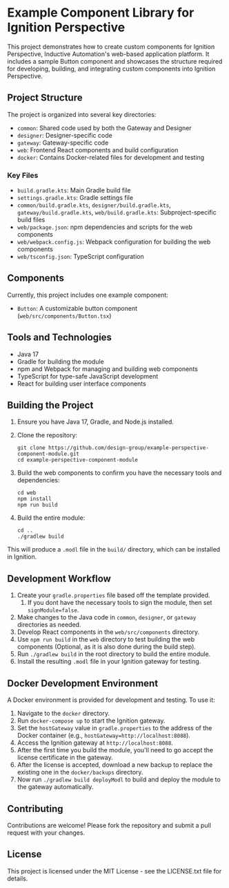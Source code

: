 # Example Component Library for Ignition Perspective

This project demonstrates how to create custom components for Ignition Perspective, Inductive Automation's web-based application platform. It includes a sample Button component and showcases the structure required for developing, building, and integrating custom components into Ignition Perspective.

## Project Structure

The project is organized into several key directories:

- `common`: Shared code used by both the Gateway and Designer
- `designer`: Designer-specific code
- `gateway`: Gateway-specific code
- `web`: Frontend React components and build configuration
- `docker`: Contains Docker-related files for development and testing

### Key Files

- `build.gradle.kts`: Main Gradle build file
- `settings.gradle.kts`: Gradle settings file
- `common/build.gradle.kts`, `designer/build.gradle.kts`, `gateway/build.gradle.kts`, `web/build.gradle.kts`: Subproject-specific build files
- `web/package.json`: npm dependencies and scripts for the web components
- `web/webpack.config.js`: Webpack configuration for building the web components
- `web/tsconfig.json`: TypeScript configuration

## Components

Currently, this project includes one example component:

- `Button`: A customizable button component (`web/src/components/Button.tsx`)

## Tools and Technologies

- Java 17
- Gradle for building the module
- npm and Webpack for managing and building web components
- TypeScript for type-safe JavaScript development
- React for building user interface components

## Building the Project

1. Ensure you have Java 17, Gradle, and Node.js installed.

2. Clone the repository:
   ```
   git clone https://github.com/design-group/example-perspective-component-module.git
   cd example-perspective-component-module
   ```

3. Build the web components to confirm you have the necessary tools and dependencies:
   ```
   cd web
   npm install
   npm run build
   ```

4. Build the entire module:
   ```
   cd ..
   ./gradlew build
   ```

This will produce a `.modl` file in the `build/` directory, which can be installed in Ignition.

## Development Workflow

1. Create your `gradle.properties` file based off the template provided.
   1. If you dont have the necessary tools to sign the module, then set `signModule=false`.
2. Make changes to the Java code in `common`, `designer`, or `gateway` directories as needed.
3. Develop React components in the `web/src/components` directory.
4. Use `npm run build` in the `web` directory to test building the web components (Optional, as it is also done during the build step).
5. Run `./gradlew build` in the root directory to build the entire module.
6. Install the resulting `.modl` file in your Ignition gateway for testing.

## Docker Development Environment

A Docker environment is provided for development and testing. To use it:

1. Navigate to the `docker` directory.
2. Run `docker-compose up` to start the Ignition gateway.
3. Set the `hostGateway` value in `gradle.properties` to the address of the Docker container (e.g., `hostGateway=http://localhost:8088`).
4. Access the Ignition gateway at `http://localhost:8088`.
5. After the first time you build the module, you'll need to go accept the license certificate in the gateway.
6. After the license is accepted, download a new backup to replace the existing one in the `docker/backups` directory.
7. Now run `./gradlew build deployModl` to build and deploy the module to the gateway automatically.

## Contributing

Contributions are welcome! Please fork the repository and submit a pull request with your changes.

## License

This project is licensed under the MIT License - see the LICENSE.txt file for details.
